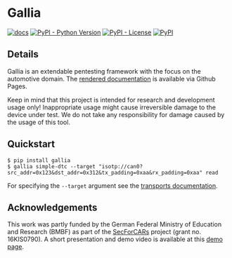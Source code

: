 # Gallia

[![docs](https://img.shields.io/badge/-docs-green)](https://fraunhofer-aisec.github.io/gallia)
[![PyPI - Python Version](https://img.shields.io/pypi/pyversions/gallia)](https://pypi.python.org/pypi/gallia/)
[![PyPI - License](https://img.shields.io/pypi/l/gallia)](https://www.apache.org/licenses/LICENSE-2.0.html)
[![PyPI](https://img.shields.io/pypi/v/gallia)](https://pypi.python.org/pypi/gallia/)

## Details

Gallia is an extendable pentesting framework with the focus on the automotive domain.
The [rendered documentation](https://fraunhofer-aisec.github.io/gallia) is available via Github Pages.

Keep in mind that this project is intended for research and development usage only!
Inappropriate usage might cause irreversible damage to the device under test.
We do not take any responsibility for damage caused by the usage of this tool.

## Quickstart

```
$ pip install gallia
$ gallia simple-dtc --target "isotp://can0?src_addr=0x123&dst_addr=0x312&tx_padding=0xaa&rx_padding=0xaa" read
```

For specifying the `--target` argument see the [transports documentation](https://fraunhofer-aisec.github.io/gallia/transports.html).

## Acknowledgements

This work was partly funded by the German Federal Ministry of Education and Research (BMBF) as part of the [SecForCARs](https://www.secforcars.de/) project (grant no. 16KIS0790).
A short presentation and demo video is available at this [demo page](https://www.secforcars.de/demos/10-automotive-scanning-framework.html).

